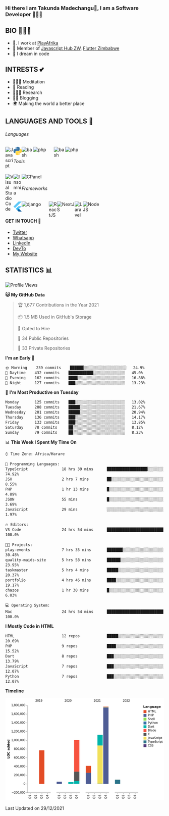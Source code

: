 ### Hi there I am Takunda Madechangu👋, I am a Software Developer 👨🏽‍💻

## BIO 👨🏽‍💻
- 💼. I work at [PlayAfrika](https://playafrika.tv)
- 🎳  Member of [Javascript Hub ZW](https://github.com/JS-Hub-ZW), [Flutter Zimbabwe](https://github.com/flutterdevzim/)
- 🤨 I dream in code 

## INTRESTS 💕
- 🧘🏾‍♂️  Meditation
- 📖  Reading
- 🕵🏾‍♂️  Research
- ✍🏽  Blogging
- 🌍  Making the world a better place

## LANGUAGES AND TOOLS 🧰

###### Languages

<img align="left" alt="Javascript" width="26px" src="https://upload.wikimedia.org/wikipedia/commons/thumb/6/6a/JavaScript-logo.png/240px-JavaScript-logo.png" />
<img align="left" alt="Python" width="26px" src="https://raw.githubusercontent.com/JohnKinyanjui/JohnKinyanjui/master/images/python.png" />
<img align="left" alt="bash" width="36px" src="https://d33wubrfki0l68.cloudfront.net/a1da522d0a3057a1bc3fb411fcbbf57a447c1146/65e71/img/symbol/svg/full_colored_dark.svg" />
<img align="left" alt="php" width="66px" src="https://www.php.net/images/logos/php-logo.svg" />
<img align="left" alt="bash" width="36px" src="https://d33wubrfki0l68.cloudfront.net/a1da522d0a3057a1bc3fb411fcbbf57a447c1146/65e71/img/symbol/svg/full_colored_dark.svg" />
<img align="left" alt="php" width="96px" src="https://dart.dev/assets/shared/dart/logo+text/horizontal/white-e71fb382ad5229792cc704b3ee7a88f8013e986d6e34f0956d89c453b454d0a5.svg" />



</br>


###### Tools

<img align="left" alt="Visual Studio Code" width="26px" src="https://code.visualstudio.com/assets/images/code-stable.png" />
<img align="left" alt="Insomnia" width="26px" src="https://img.stackshare.io/service/6406/qLPJL1NZ.jpg" />
<img align="left" alt="CPanel" width="106px" src="https://cpanel.net/wp-content/themes/cPbase/assets/img/logos/cPanel_orange.svg" />
<br/>


###### Frameworks

<img align="left" alt="Flutter" width="26px" object-fit = "cover" src="https://raw.githubusercontent.com/JohnKinyanjui/JohnKinyanjui/master/images/flutter.png" />
<img align="left" alt="django" width="86px" src="https://www.fullstackpython.com/img/logos/django.png" />
<img align="left" alt="ReactJS" width="26px" src="https://cdn4.iconfinder.com/data/icons/logos-3/600/React.js_logo-512.png" />
<img align="left" alt="NextJS" width="56px" src="https://upload.wikimedia.org/wikipedia/commons/thumb/8/8e/Nextjs-logo.svg/207px-Nextjs-logo.svg.png" />
<img align="left" alt="Laravel" width="26px" src="https://laravel.com/img/logomark.min.svg" />
<img align="left" alt="Node JS" width="56px" src="https://upload.wikimedia.org/wikipedia/commons/d/d9/Node.js_logo.svg" />
<br/>
<br/>

#### GET IN TOUCH 💬
- [Twitter](https://twitter/takucoder)
- [Whatsapp](https://wa.me/263778548832?text=Hi%20Taku)
- [LinkedIn](https://www.linkedin.com/in/tmadechangu/)
- [DevTo](https://dev.to/takunda)
- [My Website](https://taku.co.zw)

## STATISTICS 📊
<!-- ![Takumade's GitHub stats](https://github-readme-stats.vercel.app/api?username=takumade&count_private=true&show_icons=true&theme=algolia) -->

<!--START_SECTION:waka-->
![Profile Views](http://img.shields.io/badge/Profile%20Views-17-blue)

**🐱 My GitHub Data** 

> 🏆 1,677 Contributions in the Year 2021
 > 
> 📦 1.5 MB Used in GitHub's Storage 
 > 
> 💼 Opted to Hire
 > 
> 📜 34 Public Repositories 
 > 
> 🔑 33 Private Repositories  
 > 
**I'm an Early 🐤** 

```text
🌞 Morning    239 commits    ██████░░░░░░░░░░░░░░░░░░░   24.9% 
🌆 Daytime    432 commits    ███████████░░░░░░░░░░░░░░   45.0% 
🌃 Evening    162 commits    ████░░░░░░░░░░░░░░░░░░░░░   16.88% 
🌙 Night      127 commits    ███░░░░░░░░░░░░░░░░░░░░░░   13.23%

```
📅 **I'm Most Productive on Tuesday** 

```text
Monday       125 commits    ███░░░░░░░░░░░░░░░░░░░░░░   13.02% 
Tuesday      208 commits    █████░░░░░░░░░░░░░░░░░░░░   21.67% 
Wednesday    201 commits    █████░░░░░░░░░░░░░░░░░░░░   20.94% 
Thursday     136 commits    ███░░░░░░░░░░░░░░░░░░░░░░   14.17% 
Friday       133 commits    ███░░░░░░░░░░░░░░░░░░░░░░   13.85% 
Saturday     78 commits     ██░░░░░░░░░░░░░░░░░░░░░░░   8.12% 
Sunday       79 commits     ██░░░░░░░░░░░░░░░░░░░░░░░   8.23%

```


📊 **This Week I Spent My Time On** 

```text
⌚︎ Time Zone: Africa/Harare

💬 Programming Languages: 
TypeScript               18 hrs 39 mins      ██████████████████░░░░░░░   74.92% 
JSX                      2 hrs 7 mins        ██░░░░░░░░░░░░░░░░░░░░░░░   8.55% 
PHP                      1 hr 13 mins        █░░░░░░░░░░░░░░░░░░░░░░░░   4.89% 
JSON                     55 mins             █░░░░░░░░░░░░░░░░░░░░░░░░   3.69% 
JavaScript               29 mins             ░░░░░░░░░░░░░░░░░░░░░░░░░   1.97%

🔥 Editors: 
VS Code                  24 hrs 54 mins      █████████████████████████   100.0%

🐱‍💻 Projects: 
play-events              7 hrs 35 mins       ███████░░░░░░░░░░░░░░░░░░   30.48% 
quality-maids-site       5 hrs 58 mins       ██████░░░░░░░░░░░░░░░░░░░   23.95% 
taskmaster               5 hrs 4 mins        █████░░░░░░░░░░░░░░░░░░░░   20.37% 
portfolio                4 hrs 46 mins       ████░░░░░░░░░░░░░░░░░░░░░   19.17% 
chazos                   1 hr 30 mins        █░░░░░░░░░░░░░░░░░░░░░░░░   6.03%

💻 Operating System: 
Mac                      24 hrs 54 mins      █████████████████████████   100.0%

```

**I Mostly Code in HTML** 

```text
HTML                     12 repos            █████░░░░░░░░░░░░░░░░░░░░   20.69% 
PHP                      9 repos             ████░░░░░░░░░░░░░░░░░░░░░   15.52% 
Dart                     8 repos             ███░░░░░░░░░░░░░░░░░░░░░░   13.79% 
JavaScript               7 repos             ███░░░░░░░░░░░░░░░░░░░░░░   12.07% 
Python                   7 repos             ███░░░░░░░░░░░░░░░░░░░░░░   12.07%

```


**Timeline**

![Chart not found](https://raw.githubusercontent.com/takumade/takumade/main/charts/bar_graph.png) 


 Last Updated on 29/12/2021
<!--END_SECTION:waka-->

